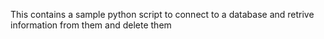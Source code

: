 This contains a sample python script to connect to a database and retrive information from them and delete them
